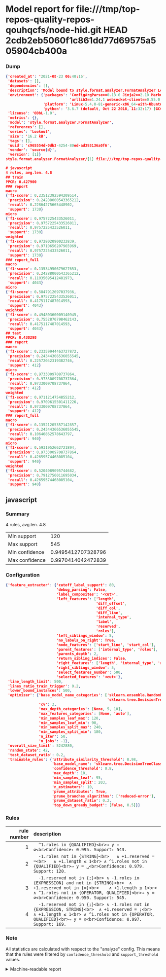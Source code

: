 # Model report for file:///tmp/top-repos-quality-repos-qouhqcfs/node-hid.git HEAD 2cdb2eb5060f1c861dd77d69575a505904cb400a

### Dump

```json
{'created_at': '2021-08-23 06:40:16',
 'datasets': [],
 'dependencies': [],
 'description': 'Model bound to style.format.analyzer.FormatAnalyzer Lookout analyzer.',
 'environment': {'packages': 'ConfigArgParse==0.13.0 Jinja2==2.10 MarkupSafe==1.1.1 PyStemmer==1.3.0 PyYAML==5.1 Pympler==0.5 SQLAlchemy==1.2.10 SQLAlchemy-Utils==0.33.3 asdf==2.3.2 bblfsh==2.12.7 boto==2.49.0 boto3==1.9.130 botocore==1.12.130 cachetools==2.0.1 certifi==2019.3.9 chardet==3.0.4 clint==0.5.1 docker==3.7.0 docker-pycreds==0.4.0 dulwich==0.19.11 grpcio==1.19.0 grpcio-tools==1.19.0 humanfriendly==4.16.1 humanize==0.5.1 idna==2.8 jmespath==0.9.4 jsonschema==2.6.0 lookout-sdk==0.4.1 lookout-sdk-ml==0.19.0 lookout-style==0.2.0 lz4==2.1.6 modelforge==0.12.1 numpy==1.16.2 packaging==19.0 pandas==0.22.0 pip==19.0.3 protobuf==3.7.0 psycopg2-binary==2.7.5 pygtrie==2.3 pyparsing==2.3.1 python-dateutil==2.8.0 python-igraph==0.7.1.post6 pytz==2019.1 requests==2.21.0 requirements-parser==0.2.0 scikit-learn==0.20.1 scikit-optimize==0.5.2 scipy==1.2.1 semantic-version==2.6.0 setuptools==40.8.0 six==1.12.0 smart-open==1.8.1 sourced-ml==0.8.2 spdx==2.5.0 stringcase==1.2.0 tabulate==0.8.2 tqdm==4.31.1 '
                             'urllib3==1.24.1 websocket-client==0.55.0 xxhash==1.3.0',
                 'platform': 'Linux-5.4.0-81-generic-x86_64-with-Ubuntu-18.04-bionic',
                 'python': '3.6.7 (default, Oct 22 2018, 11:32:17) [GCC 8.2.0]'},
 'license': 'ODbL-1.0',
 'metrics': {},
 'model': 'style.format.analyzer.FormatAnalyzer',
 'references': [],
 'series': 'Lookout',
 'size': '16.2 kB',
 'tags': [],
 'uuid': 'c965554d-0db3-4254-80ed-ad393136a0f6',
 'vendor': 'source{d}',
 'version': [1]}
style.format.analyzer.FormatAnalyzer/[1] file:///tmp/top-repos-quality-repos-qouhqcfs/node-hid.git 2cdb2eb5060f1c861dd77d69575a505904cb400a

# javascript
4 rules, avg.len. 4.8
## train
PPCR: 0.427900
### report
macro
{'f1-score': 0.23512392594209514,
 'precision': 0.24288000543365212,
 'recall': 0.22864275665448902,
 'support': 1730}
micro
{'f1-score': 0.9757225433526011,
 'precision': 0.9757225433526011,
 'recall': 0.9757225433526011,
 'support': 1730}
weighted
{'f1-score': 0.9728020900232839,
 'precision': 0.9710656207965969,
 'recall': 0.9757225433526011,
 'support': 1730}
### report_full
macro
{'f1-score': 0.13534950679627653,
 'precision': 0.24288000543365212,
 'recall': 0.11035695412481973,
 'support': 4043}
micro
{'f1-score': 0.5847912697037936,
 'precision': 0.9757225433526011,
 'recall': 0.4175117487014593,
 'support': 4043}
weighted
{'f1-score': 0.49480360009140945,
 'precision': 0.7552870798462143,
 'recall': 0.4175117487014593,
 'support': 4043}
## test
PPCR: 0.438298
### report
macro
{'f1-score': 0.23359944463727872,
 'precision': 0.24344366536055545,
 'recall': 0.22572042319382746,
 'support': 412}
micro
{'f1-score': 0.9733009708737864,
 'precision': 0.9733009708737864,
 'recall': 0.9733009708737864,
 'support': 412}
weighted
{'f1-score': 0.9711214754855212,
 'precision': 0.9709615501411226,
 'recall': 0.9733009708737864,
 'support': 412}
### report_full
macro
{'f1-score': 0.13521205357142857,
 'precision': 0.24344366536055545,
 'recall': 0.10646862578643797,
 'support': 940}
micro
{'f1-score': 0.5931952662721894,
 'precision': 0.9733009708737864,
 'recall': 0.42659574468085104,
 'support': 940}
weighted
{'f1-score': 0.5204089095744682,
 'precision': 0.7912756011695034,
 'recall': 0.42659574468085104,
 'support': 940}
```

## javascript
### Summary
4 rules, avg.len. 4.8

| | |
|-|-|
|Min support|120|
|Max support|545|
|Min confidence|0.9495412707328796|
|Max confidence|0.9970414042472839|

### Configuration

```json
{'feature_extractor': {'cutoff_label_support': 80,
                       'debug_parsing': False,
                       'label_composites': '<cut>',
                       'left_features': ['length',
                                         'diff_offset',
                                         'diff_col',
                                         'diff_line',
                                         'internal_type',
                                         'label',
                                         'reserved',
                                         'roles'],
                       'left_siblings_window': 5,
                       'no_labels_on_right': True,
                       'node_features': ['start_line', 'start_col'],
                       'parent_features': ['internal_type', 'roles'],
                       'parents_depth': 2,
                       'return_sibling_indices': False,
                       'right_features': ['length', 'internal_type', 'reserved', 'roles'],
                       'right_siblings_window': 5,
                       'select_features_number': 500,
                       'selected_features': '<cut>'},
 'line_length_limit': 500,
 'lines_ratio_train_trigger': 0.2,
 'lower_bound_instances': 500,
 'optimizer': {'base_model_name_categories': ['sklearn.ensemble.RandomForestClassifier',
                                              'sklearn.tree.DecisionTreeClassifier'],
               'cv': 3,
               'max_depth_categories': [None, 5, 10],
               'max_features_categories': [None, 'auto'],
               'min_samples_leaf_max': 120,
               'min_samples_leaf_min': 90,
               'min_samples_split_max': 240,
               'min_samples_split_min': 180,
               'n_iter': 50,
               'n_jobs': -1},
 'overall_size_limit': 5242880,
 'random_state': 42,
 'test_dataset_ratio': 0.2,
 'trainable_rules': {'attribute_similarity_threshold': 0.98,
                     'base_model_name': 'sklearn.tree.DecisionTreeClassifier',
                     'confidence_threshold': 0.8,
                     'max_depth': 10,
                     'min_samples_leaf': 95,
                     'min_samples_split': 203,
                     'n_estimators': 10,
                     'prune_attributes': True,
                     'prune_branches_algorithms': ['reduced-error'],
                     'prune_dataset_ratio': 0.2,
                     'top_down_greedy_budget': [False, 0.5]}}
```

### Rules

| rule number | description |
|----:|:-----|
| 1 | `  ^1.roles in {QUALIFIED}<br>⇒ y = ∅<br>Confidence: 0.995. Support: 543.` |
| 2 | `  -1.roles not in {STRING}<br>	∧ +1.reserved = =<br>	∧ +1.length ≤ 1<br>	∧ ^1.roles not in {QUALIFIED}<br>⇒ y = ␣<br>Confidence: 0.979. Support: 120.` |
| 3 | `  -1.reserved not in {;}<br>	∧ -1.roles in {EXPRESSION} and not in {STRING}<br>	∧ +1.reserved not in {=}<br>	∧ +1.length ≤ 1<br>	∧ ^1.roles not in {OPERATOR, QUALIFIED}<br>⇒ y = ∅<br>Confidence: 0.950. Support: 545.` |
| 4 | `  -1.reserved not in {;}<br>	∧ -1.roles not in {EXPRESSION, STRING}<br>	∧ +1.reserved = ;<br>	∧ +1.length ≤ 1<br>	∧ ^1.roles not in {OPERATOR, QUALIFIED}<br>⇒ y = ∅<br>Confidence: 0.997. Support: 169.` |

### Note
All statistics are calculated with respect to the "analyze" config. This means that the rules were filtered by
`confidence_threshold` and `support_threshold` values.

<details>
    <summary>Machine-readable report</summary>
```json
{"javascript": {"avg_rule_len": 4.75, "max_conf": 0.9970414042472839, "max_support": 545, "min_conf": 0.9495412707328796, "min_support": 120, "num_rules": 4}}
```
</details>
